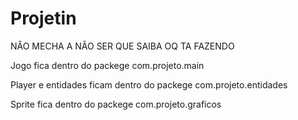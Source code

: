 # Projetin
NÂO MECHA A NÂO SER QUE SAIBA OQ TA FAZENDO


Jogo fica dentro do packege com.projeto.main

Player e entidades ficam dentro do packege com.projeto.entidades

Sprite fica dentro do packege com.projeto.graficos
